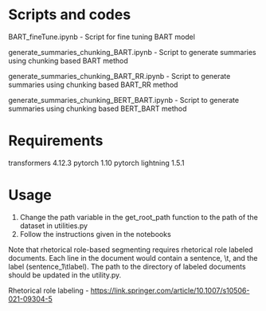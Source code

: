 # Scripts and codes

BART_fineTune.ipynb - Script for fine tuning BART model

generate_summaries_chunking_BART.ipynb - Script to generate summaries using chunking based BART method

generate_summaries_chunking_BART_RR.ipynb - Script to generate summaries using chunking based BART_RR method

generate_summaries_chunking_BERT_BART.ipynb - Script to generate summaries using chunking based BERT_BART method

# Requirements

transformers  4.12.3
pytorch  1.10
pytorch lightning  1.5.1

# Usage

1. Change the path variable in the get_root_path function to the path of the dataset in utilities.py
2. Follow the instructions given in the notebooks

Note that rhetorical role-based segmenting requires rhetorical role labeled documents. Each line in the document would contain a sentence, \t, and the label (sentence_1\tlabel). The path to the directory of labeled documents should be updated in the utility.py.

Rhetorical role labeling - https://link.springer.com/article/10.1007/s10506-021-09304-5 
